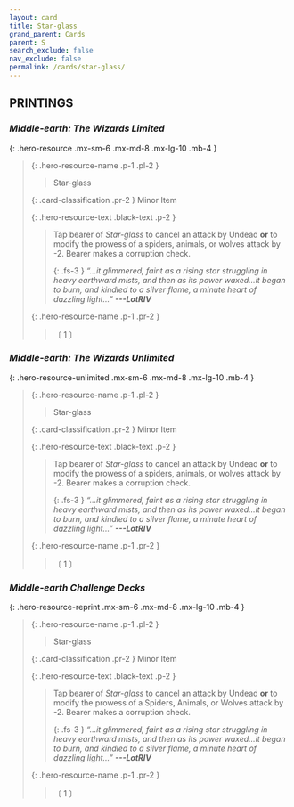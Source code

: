 ```yaml
---
layout: card
title: Star-glass
grand_parent: Cards
parent: S
search_exclude: false
nav_exclude: false
permalink: /cards/star-glass/
---
```


## PRINTINGS


### _Middle-earth: The Wizards Limited_

{: .hero-resource .mx-sm-6 .mx-md-8 .mx-lg-10 .mb-4 }
> {: .hero-resource-name .p-1 .pl-2 }
> > <div class="card-mp"></div>
> > <div class="card-name">Star-glass</div>
>
> {: .card-classification .pr-2 }
> Minor Item
>
> {: .hero-resource-text .black-text .p-2 }
> > Tap bearer of _Star-glass_ to cancel an attack by Undead **or** to modify the prowess of a spiders, animals, or wolves attack by -2. Bearer makes a corruption check. 
> > 
> > {: .fs-3 } 
> > _“...it glimmered, faint as a rising star struggling in heavy earthward mists, and then as its power waxed...it began to burn, and kindled to a silver flame, a minute heart of dazzling light...”_ ***---&#65279;LotRIV*** 
> 
> {: .hero-resource-name .p-1 .pr-2 }
> > <div class="card-shield"></div>
> > <div class="card-corruption">〔 1 〕</div>

### _Middle-earth: The Wizards Unlimited_

{: .hero-resource-unlimited .mx-sm-6 .mx-md-8 .mx-lg-10 .mb-4 }
> {: .hero-resource-name .p-1 .pl-2 }
> > <div class="card-mp"></div>
> > <div class="card-name">Star-glass</div>
>
> {: .card-classification .pr-2 }
> Minor Item
>
> {: .hero-resource-text .black-text .p-2 }
> > Tap bearer of _Star-glass_ to cancel an attack by Undead **or** to modify the prowess of a spiders, animals, or wolves attack by -2. Bearer makes a corruption check. 
> > 
> > {: .fs-3 } 
> > _“...it glimmered, faint as a rising star struggling in heavy earthward mists, and then as its power waxed...it began to burn, and kindled to a silver flame, a minute heart of dazzling light...”_ ***---&#65279;LotRIV*** 
> 
> {: .hero-resource-name .p-1 .pr-2 }
> > <div class="card-shield"></div>
> > <div class="card-corruption">〔 1 〕</div>

### _Middle-earth Challenge Decks_

{: .hero-resource-reprint .mx-sm-6 .mx-md-8 .mx-lg-10 .mb-4 }
> {: .hero-resource-name .p-1 .pl-2 }
> > <div class="card-mp"></div>
> > <div class="card-name">Star-glass</div>
>
> {: .card-classification .pr-2 }
> Minor Item
>
> {: .hero-resource-text .black-text .p-2 }
> > Tap bearer of _Star-glass_ to cancel an attack by Undead **or** to modify the prowess of a Spiders, Animals, or Wolves attack by -2. Bearer makes a corruption check. 
> > 
> > {: .fs-3 } 
> > _“...it glimmered, faint as a rising star struggling in heavy earthward mists, and then as its power waxed...it began to burn, and kindled to a silver flame, a minute heart of dazzling light...”_ ***---&#65279;LotRIV*** 
> 
> {: .hero-resource-name .p-1 .pr-2 }
> > <div class="card-shield"></div>
> > <div class="card-corruption">〔 1 〕</div>
